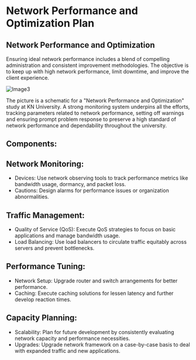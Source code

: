 # Network Performance and Optimization Plan
## Network Performance and Optimization
Ensuring ideal network performance includes a blend of compelling administration and consistent improvement methodologies. The objective is to keep up with high network performance, limit downtime, and improve the client experience.

![Image3](https://github.com/user-attachments/assets/6ee7534b-a994-488c-a3f5-9e393f7c2cd1)

The picture is a schematic for a "Network Performance and Optimization" study at KN University. A strong monitoring system underpins all the efforts, tracking parameters related to network performance, setting off warnings and ensuring prompt problem response to preserve a high standard of network performance and dependability throughout the university.

## Components:
## Network Monitoring:
-  Devices: Use network observing tools to track performance metrics like bandwidth usage, dormancy, and packet loss.
-  Cautions: Design alarms for performance issues or organization abnormalities.
  
## Traffic Management:
-  Quality of Service (QoS): Execute QoS strategies to focus on basic applications and manage bandwidth usage.
-  Load Balancing: Use load balancers to circulate traffic equitably across servers and prevent bottlenecks.
  
## Performance Tuning:
-  Network Setup: Upgrade router and switch arrangements for better performance.
-  Caching: Execute caching solutions for lessen latency and further develop reaction times.
  
## Capacity Planning:
-  Scalability: Plan for future development by consistently evaluating network capacity and performance necessities.
-  Upgrades: Upgrade network framework on a case-by-case basis to deal with expanded traffic and new applications.
